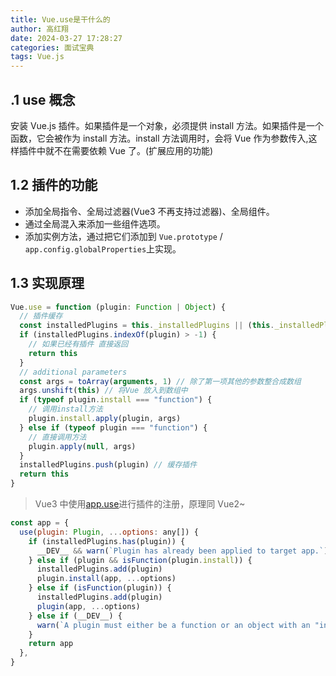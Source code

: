 ```yaml
---
title: Vue.use是干什么的
author: 高红翔
date: 2024-03-27 17:28:27
categories: 面试宝典
tags: Vue.js
---
```


## .1 use 概念

安装 Vue.js 插件。如果插件是一个对象，必须提供 install 方法。如果插件是一个函数，它会被作为 install 方法。install 方法调用时，会将 Vue 作为参数传入,这样插件中就不在需要依赖 Vue 了。(扩展应用的功能)

## 1.2 插件的功能

- 添加全局指令、全局过滤器(Vue3 不再支持过滤器)、全局组件。
- 通过全局混入来添加一些组件选项。
- 添加实例方法，通过把它们添加到 `Vue.prototype` / `app.config.globalProperties`上实现。

## 1.3 实现原理

```js
Vue.use = function (plugin: Function | Object) {
  // 插件缓存
  const installedPlugins = this._installedPlugins || (this._installedPlugins = [])
  if (installedPlugins.indexOf(plugin) > -1) {
    // 如果已经有插件 直接返回
    return this
  }
  // additional parameters
  const args = toArray(arguments, 1) // 除了第一项其他的参数整合成数组
  args.unshift(this) // 将Vue 放入到数组中
  if (typeof plugin.install === "function") {
    // 调用install方法
    plugin.install.apply(plugin, args)
  } else if (typeof plugin === "function") {
    // 直接调用方法
    plugin.apply(null, args)
  }
  installedPlugins.push(plugin) // 缓存插件
  return this
}
```

> Vue3 中使用[app.use](https://github1s.com/vuejs/core/blob/main/packages/runtime-core/src/apiCreateApp.ts#L256-L257)进行插件的注册，原理同 Vue2~

```js
const app = {
  use(plugin: Plugin, ...options: any[]) {
    if (installedPlugins.has(plugin)) {
      __DEV__ && warn(`Plugin has already been applied to target app.`)
    } else if (plugin && isFunction(plugin.install)) {
      installedPlugins.add(plugin)
      plugin.install(app, ...options)
    } else if (isFunction(plugin)) {
      installedPlugins.add(plugin)
      plugin(app, ...options)
    } else if (__DEV__) {
      warn(`A plugin must either be a function or an object with an "install" ` + `function.`)
    }
    return app
  },
}
```
